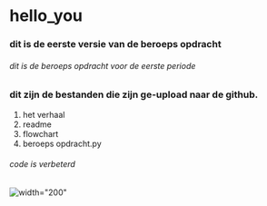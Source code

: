 # hello_you

### dit is de eerste versie van de beroeps opdracht
###### dit is de beroeps opdracht voor de eerste periode

### dit zijn de bestanden die zijn ge-upload naar de github.
1. het verhaal
2. readme
3. flowchart
4. beroeps opdracht.py

###### code is verbeterd

![width="200"](https://imgs.search.brave.com/Y7NLOnqNIlK982LZTmwpbdj7MJb9qXShAIwOUJVVe_k/rs:fit:600:700:1/g:ce/aHR0cDovL3NkLmtl/ZXBjYWxtLW8tbWF0/aWMuY28udWsvaS9r/ZWVwLWNhbG0tYW5k/LXlvdS1zaGFsbC1u/b3QtcGFzcy0zMi5w/bmc)